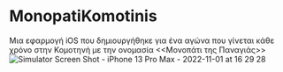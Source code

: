 # MonopatiKomotinis
Μια εφαρμογή iOS που δημιουργήθηκε για ένα αγώνα που γίνεται κάθε χρόνο στην Κομοτηνή με την ονομασία &lt;&lt;Μονοπάτι της Παναγιάς>>
![Simulator Screen Shot - iPhone 13 Pro Max - 2022-11-01 at 16 29 28](https://user-images.githubusercontent.com/79055304/199257603-ee605fed-710f-4cbf-a4de-51e6d2d0c659.png)
